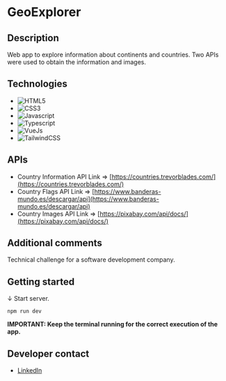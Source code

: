 # GeoExplorer

## Description

Web app to explore information about continents and countries. Two APIs were used to obtain the information and images.

## Technologies

- ![HTML5](https://img.shields.io/badge/html5-%23E34F26.svg?style=for-the-badge&logo=html5&logoColor=white)
- ![CSS3](https://img.shields.io/badge/css3-%231572B6.svg?style=for-the-badge&logo=css3&logoColor=white)
- ![Javascript](https://img.shields.io/badge/javascript-%23323330.svg?style=for-the-badge&logo=javascript&logoColor=%23F7DF1E)
- ![Typescript](https://img.shields.io/badge/typescript-%23007ACC.svg?style=for-the-badge&logo=typescript&logoColor=white)
- ![VueJs](https://img.shields.io/badge/vue.js-%2335495e.svg?style=for-the-badge&logo=vuedotjs&logoColor=%234FC08D)
- ![TailwindCSS](https://img.shields.io/badge/tailwindcss-%2338B2AC.svg?style=for-the-badge&logo=tailwind-css&logoColor=white)

## APIs

- Country Information API Link => [https://countries.trevorblades.com/](https://countries.trevorblades.com/)
- Country Flags API Link => [https://www.banderas-mundo.es/descargar/api](https://www.banderas-mundo.es/descargar/api)
- Country Images API Link => [https://pixabay.com/api/docs/](https://pixabay.com/api/docs/)

## Additional comments

Technical challenge for a software development company.

## Getting started

↓ Start server.

```console
npm run dev
```

**IMPORTANT: Keep the terminal running for the correct execution of the app.**

## Developer contact

- [LinkedIn](https://www.linkedin.com/in/kevinmadrid-dev/)
